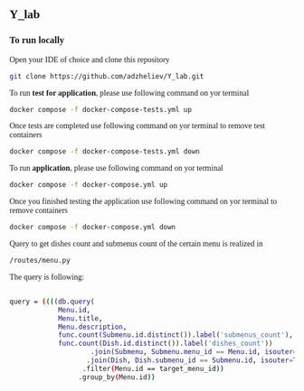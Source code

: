 <span style="font-family: Tahoma;"> 

## Y_lab

### To run locally

Open your IDE of choice and clone this repository

```bash
git clone https://github.com/adzheliev/Y_lab.git
```
To run **test for application**, please use following command on yor terminal

```bash
docker compose -f docker-compose-tests.yml up
```

Once tests are completed use following command on yor terminal to remove test containers
```bash
docker compose -f docker-compose-tests.yml down    
```

To run **application**, please use following command on yor terminal

```bash
docker compose -f docker-compose.yml up 
```
Once you finished testing the application use following command on yor terminal to remove containers
```bash
docker compose -f docker-compose.yml down    
```

Query to get dishes count and submenus count of the certain menu is realized in
```bash
/routes/menu.py
```

The query is following:
```bash

query = ((((db.query(
            Menu.id,
            Menu.title,
            Menu.description,
            func.count(Submenu.id.distinct()).label('submenus_count'),
            func.count(Dish.id.distinct()).label('dishes_count'))
                    .join(Submenu, Submenu.menu_id == Menu.id, isouter=True))
                   .join(Dish, Dish.submenu_id == Submenu.id, isouter=True))
                  .filter(Menu.id == target_menu_id))
                 .group_by(Menu.id))
```

</span>
